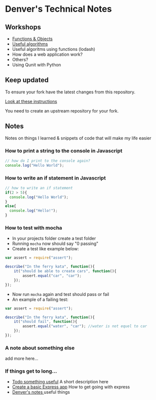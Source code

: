 # Denver's Technical Notes

## Workshops

* [Functions & Objects](./workshops/functions_and_objects_slides.html)
* [Useful algorithms](./workshops/useful_algorithms.md)
* Useful algoritms using functions (lodash)
* How does a web application work?
* Others?
* Using Qunit with Python

## Keep updated

To ensure your fork have the latest changes from this repository.

[Look at these instructions](https://help.github.com/articles/configuring-a-remote-for-a-fork/)

You need to create an upstream repository for your fork.

## Notes

Notes on things I learned & snippets of code that will make my life easier

### How to print a string to the console in Javascript

```javascript
// how do I print to the console again?
console.log("Hello World");
```

### How to write an if statement in Javascript

```javascript
// how to write an if statement
if(2 > 5){
  console.log("Hello World");
}
else{
  console.log("Hello!");
}
```
### How to test with mocha
* In your projects folder create a test folder
* Running `mocha` now should say "0 passing"
* Create a test like example below:

```javascript
var assert = require("assert");

describe("In the ferry kata", function(){
    it("should be able to create cars", function(){
        assert.equal("car", "car");
    });
});
```
* Now run `mocha` again and test should pass or fail
* An example of a failing test:

```javascript
var assert = require("assert");

describe("In the ferry kata", function(){
    it("should fail", function(){
        assert.equal("water", "car"); //water is not equel to car
    });
});
```
### A note about something else
add more here...

### If things get to long...

* [Todo something useful](notes/my_file.md) A short description here
* [Create a basic Express app](notes/my_file.md) How to get going with express
* [Denver's notes ](denver.md) useful things
